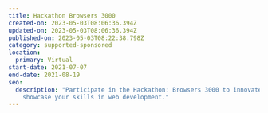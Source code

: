 ```yaml
---
title: Hackathon Browsers 3000
created-on: 2023-05-03T08:06:36.394Z
updated-on: 2023-05-03T08:06:36.394Z
published-on: 2023-05-03T08:22:38.798Z
category: supported-sponsored
location:
  primary: Virtual
start-date: 2021-07-07
end-date: 2021-08-19
seo:
  description: "Participate in the Hackathon: Browsers 3000 to innovate and
    showcase your skills in web development."
---
```

